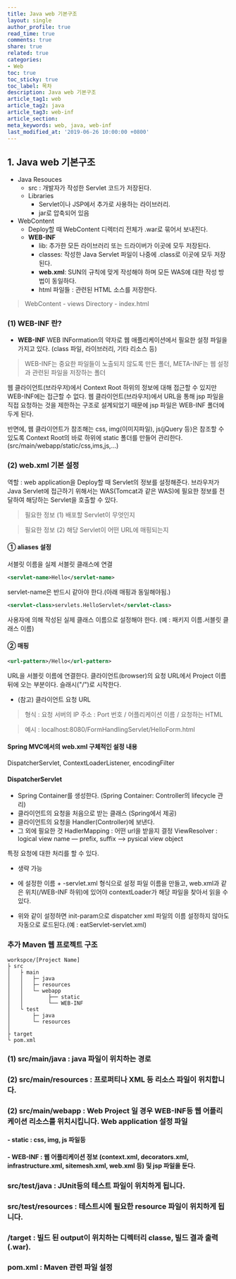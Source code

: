 ```yaml
---
title: Java web 기본구조
layout: single
author_profile: true
read_time: true
comments: true
share: true
related: true
categories:
- Web
toc: true
toc_sticky: true
toc_label: 목차
description: Java web 기본구조
article_tag1: web
article_tag2: java
article_tag3: web-inf
article_section:  
meta_keywords: web, java, web-inf
last_modified_at: '2019-06-26 10:00:00 +0800'
---
```


## 1. Java web 기본구조

- Java Resouces
    - src : 개발자가 작성한 Servlet 코드가 저장된다.
    - Libraries 
        -	Servlet이나 JSP에서 추가로 사용하는 라이브러리.
        -	jar로 압축되어 있음
- WebContent 
    -	Deploy할 때 WebContent 디렉터리 전체가 .war로 묶어서 보내진다.
    - **WEB-INF**
        - lib: 추가한 모든 라이브러리 또는 드라이버가 이곳에 모두 저장된다.
        - classes: 작성한 Java Servlet 파일이 나중에 .class로 이곳에 모두 저장된다.
        - **web.xml**: SUN의 규칙에 맞게 작성해야 하며 모든 WAS에 대한 작성 방법이 동일하다.
        - html 파일들 : 관련된 HTML 소스를 저장한다.

> WebContent - views Directory - index.html

### (1) **WEB-INF** 란?
- **WEB-INF** WEB INFormation의 약자로 웹 애플리케이션에서 필요한 설정 파일을 가지고 있다. (class 파일, 라이브러리, 기타 리소스 등)

> WEB-INF는 중요한 파일들이 노출되지 않도록 만든 폴더, 
> META-INF는 웹 설정과 관련된 파일을 저장하는 폴더

웹 클라이언트(브라우저)에서 Context Root 하위의 정보에 대해 접근할 수 있지만 WEB-INF에는 접근할 수 없다. 
웹 클라이언트(브라우저)에서 URL을 통해 jsp 파일을 직접 요청하는 것을 제한하는 구조로 설계되었기 때문에 jsp 파일은 WEB-INF 폴더에 두게 된다.

반면에, 웹 클라이언트가 참조해는 css, img(이미지파일), js(jQuery 등)은 참조할 수 있도록 Context Root의 바로 하위에 static 폴더를 만들어 관리한다. 
(src/main/webapp/static/css,ims,js,...)


### (2) **web.xml** 기본 설정

역할 :  web application을 Deploy할 때 Servlet의 정보를 설정해준다.
브라우저가 Java Servlet에 접근하기 위해서는 WAS(Tomcat과 같은 WAS)에 필요한 정보를 전달하여 해당하는 Servlet을 호출할 수 있다.
> 필요한 정보 (1) 배포할 Servlet이 무엇인지

> 필요한 정보 (2) 해당 Servlet이 어떤 URL에 매핑되는지

#### ① aliases 설정

서블릿 이름을 실제 서블릿 클래스에 연결

```xml
<servlet-name>Hello</servlet-name>
```
servlet-name은 반드시 같아야 한다.(아래 매핑과 동일해야됨.)

```xml
<servlet-class>servlets.HelloServlet</servlet-class>
```
사용자에 의해 작성된 실제 클래스 이름으로 설정해야 한다.
(예 : 패키지 이름.서블릿 클래스 이름)

#### ② 매핑

```xml
<url-pattern>/Hello</url-pattern>
```
URL을 서블릿 이름에 연결한다. 클라이언트(browser)의 요청 URL에서 Project 이름 뒤에 오는 부분이다. 슬래시("/")로 시작한다.



* (참고) 클라이언트 요청 URL

> 형식 : 요청 서버의 IP 주소 : Port 번호 / 어플리케이션 이름 / 요청하는 HTML

> 예시 : localhost:8080/FormHandlingServlet/HelloForm.html



#### Spring MVC에서의 **web.xml** 구체적인 설정 내용

DispatcherServlet, ContextLoaderListener, encodingFilter

#### **DispatcherServlet**
-	Spring Container를 생성한다. 
  (Spring Container: Controller의 lifecycle 관리)
-	클라이언트의 요청을 처음으로 받는 클래스 (Spring에서 제공)
-	클라이언트의 요청을 Handler(Controller)에 보낸다.
-	그 외에 필요한 것
HadlerMapping : 어떤 url을 받을지 결정
ViewResolver : logical view name — prefix, suffix —> pysical view object
 
특정 요청에 대한 처리를 할 수 있다.
- <init-param> 생략 가능

- <servlet-name> 에 설정한 이름 + -servlet.xml 형식으로 설정 파일 이름을 만들고, web.xml과 같은 위치(/WEB-INF 하위)에 있어야 contextLoader가 해당 파일을 찾아서 읽을 수 있다.

-	위와 같이 설정하면 init-param으로 dispatcher xml 파일의 이름 설정하지 않아도 자동으로 로드된다.(예 : eatServlet-servlet.xml)


### 추가 Maven 웹 프로젝트 구조
 
```
workspce/[Project Name]
├ src
│   ├ main
│   │   ├─ java
│   │   ├─ resources
│   │   └─ webapp
│   │        ├── static
│   │        └── WEB-INF
│   └ test
│       ├─ java
│       └─ resources
│
├ target 
└ pom.xml
```
 
### (1) src/main/java : java 파일이 위치하는 경로
### (2) src/main/resources : 프로퍼티나 XML 등 리소스 파일이 위치합니다.
### (2) src/main/webapp : Web Project 일 경우 WEB-INF등 웹 어플리케이션 리소스를 위치시킵니다. Web application 설정 파일 
#### -	static : css, img, js 파일등
#### -	WEB-INF : 웹 어플리케이션 정보 (context.xml, decorators.xml, infrastructure.xml, sitemesh.xml, web.xml 등) 및 jsp 파일을 둔다.

### src/test/java : JUnit등의 테스트 파일이 위치하게 됩니다.
### src/test/resources : 테스트시에 필요한 resource 파일이 위치하게 됩니다.
### /target : 빌드 된 output이 위치하는 디렉터리 classe, 빌드 결과 출력 (.war).
### pom.xml : Maven 관련 파일 설정
